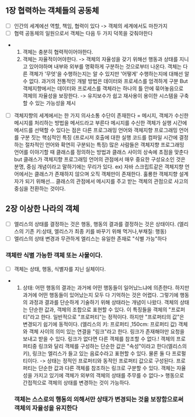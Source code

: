 # 
##  1장 협력하는 객체들의 공동체
   - [ ] 인간의 세계에선 역할, 책임, 협력이 있다 -> 객체의 세계에서도 마찬가지
   - [ ] 협력 공동체의 일원으로서 객체는 다음 두 가지 덕목을 갖춰야한다
   - 1. 객체는 충분히 협력적이어야한다.
     2. 객체는 자율적이어야한다. -> 객체의 자율성을 갖기 위해선 행동과 상태를 지니고 있어야하며  내부와 외부를 명확하게 구분하는 것으로부터 나온다.
     객체는 다른 객체가 '무엇'을 수행하는지는 알 수 있지만 '어떻게' 수행하는지에 대해선 알 수 없다.
     과거의 전통적인 개발 방법은 데이터와 프로세스를 엄격하게 구분 But 객체지향에서는 데이터와 프로세스를 객체라는 하나의 틀 안에 묶어놓음으로
     객체의 자율성을 보장한다. -> 유지보수가 쉽고 재사용이 용이한 시스템을 구축할 수 있는 가능성을 제시
   - [ ] 객체지향의 세계에서는 한 가지 의사소통 수단이 존재한다 = 메시지, 객체가 수신한 메시지를 처리하는 방법을 메서드라고 부른다 메시지를 수신한 객체가 실행 시간에 메서드를 선택할 수 있다는 점은 다른 프로그래밍 언어와 객체지향 프로그래밍 언어를 구분 짓는 핵심적인 특징 
     (프로시저 호출에 대한 실행 코드를 컴파일 시간에 결정하는 절차적인 언어와 확연히 구분되는 특징)
     많은 사람들은 객체지향 프로그래밍 언어를 이야기할 때 클래스를 정의하는 방법과 클래스 사이의 상속에 초점을 맞춘다
     but 클래스가 객체지향 프로그래밍 언어의 관점에서 매우 중요한 구성요소인 것은 분명, 중심 개념이라고 말하기에는 무리가 있다.
     ex) 자바 스크립트같은 객체지향 언어에서는 클래스가 존재하지 않으며 오직 객체만이 존재한다. 
     훌룡한 객체지향 설계자가 되기 위해선...
     클래스의 관점에서 메시지를 주고 받는 객체의 관점으로 사고의 중심을 전환하는 것이다.
## 2장 이상한 나라의 객체
   - [ ] 엘리스의 상태를 결정하는 것은 행동, 행동의 결과를 결정하는 것은 상태이다. (엘리스의 기존 키:상태, 엘리스가 최종 키를 바꾸기 위해 먹거나,부채질: 행동)
   - [ ] 엘리스의 상태 변경과 무관하게 엘리스는 유일한 존재로 "식별 가능"하다 
   ### 객체란 식별 가능한 객체 또는 사물이다.
   - [ ] 객체는 상태, 행동, 식별자를 지닌 실체이다.
   - 1. 상태: 어떤 행동의 결과는 과거에 어떤 행동들이 일어났느냐에 의존한다. 하지만 과거에 어떤 행동들이 있어났는지 모두 다 기억하는 것은 어렵다. 그렇기에 행동의 과정과 결과를
     단순하게 기술하기 위해 상태라는 개념이 나왔다. 
       객체의 상태는 단순한 값과, 객체의 조합으로 표현할 수 있다. 이 특징들을 객체의 "프로퍼티"라고 한다. 일반적으로 "프로퍼티"는 정적이다. 하지만
       "프로퍼티의 값"은 변경되기 쉽기에 동적이다. (엘리스의 키: 프로퍼티 ,150cm: 프로퍼티 값)
       객체와 객체 사이의 의미 있는 연결을 "링크"라고 한다. 링크가 존재해야만 요청을 보내고 받을 수 있다.
       링크가 없다면 다른 객체를 참조할 수 없다.!
       객체의 프로퍼티중 링크와 달리 객체를 구성하는 단순한 값은 "속성"이라고 한다(엘리스의 키), 링크는 엘리스가 들고 있는 음료수라고 표현할 수 있다. 물론 둘 다 프로펄티이다.
       -> 상태는 정적인 프로퍼티와 동적인 프로퍼티 값으로 구성된다. 프로퍼티는 단순한 값과 다른 객체를 참조하는 링크로 구분할 수 있다.
       객체는 자율성을 가지고 있기에 객체가 외부의 객체의 상태를 주무를 수 없다-> 행동으로 간접적으로 객체의 상태를 변경하는 것이 가능하다. 
     ### 객체는 스스로의 행동의 의해서만 상태가 변경되는 것을 보장함으로써 객체의 자율성을 유지한다